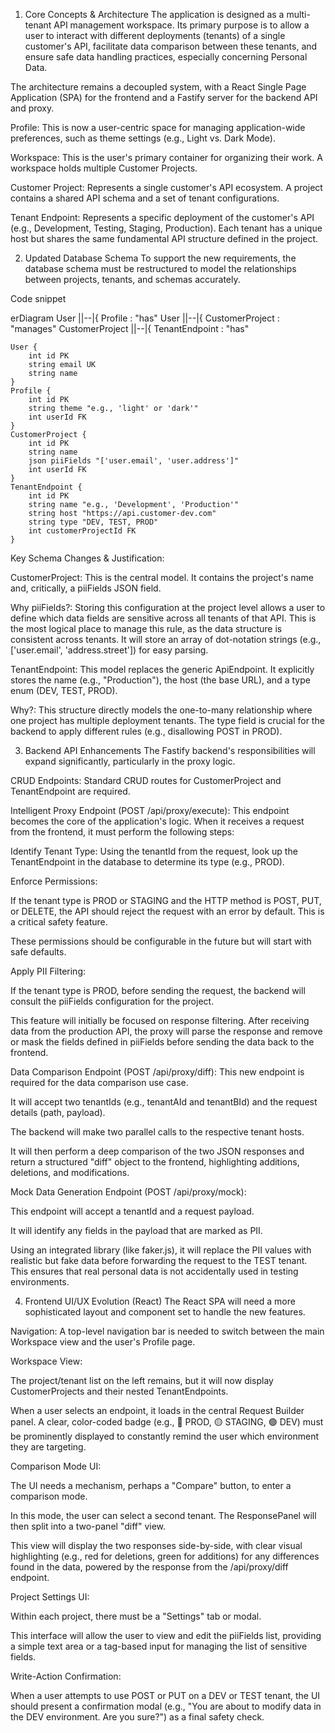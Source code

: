 1. Core Concepts & Architecture
The application is designed as a multi-tenant API management workspace. Its primary purpose is to allow a user to interact with different deployments (tenants) of a single customer's API, facilitate data comparison between these tenants, and ensure safe data handling practices, especially concerning Personal Data.

The architecture remains a decoupled system, with a React Single Page Application (SPA) for the frontend and a Fastify server for the backend API and proxy.

Profile: This is now a user-centric space for managing application-wide preferences, such as theme settings (e.g., Light vs. Dark Mode).

Workspace: This is the user's primary container for organizing their work. A workspace holds multiple Customer Projects.

Customer Project: Represents a single customer's API ecosystem. A project contains a shared API schema and a set of tenant configurations.

Tenant Endpoint: Represents a specific deployment of the customer's API (e.g., Development, Testing, Staging, Production). Each tenant has a unique host but shares the same fundamental API structure defined in the project.

2. Updated Database Schema
To support the new requirements, the database schema must be restructured to model the relationships between projects, tenants, and schemas accurately.

Code snippet

erDiagram
    User ||--|{ Profile : "has"
    User ||--|{ CustomerProject : "manages"
    CustomerProject ||--|{ TenantEndpoint : "has"

    User {
        int id PK
        string email UK
        string name
    }
    Profile {
        int id PK
        string theme "e.g., 'light' or 'dark'"
        int userId FK
    }
    CustomerProject {
        int id PK
        string name
        json piiFields "['user.email', 'user.address']"
        int userId FK
    }
    TenantEndpoint {
        int id PK
        string name "e.g., 'Development', 'Production'"
        string host "https://api.customer-dev.com"
        string type "DEV, TEST, PROD"
        int customerProjectId FK
    }
Key Schema Changes & Justification:

CustomerProject: This is the central model. It contains the project's name and, critically, a piiFields JSON field.

Why piiFields?: Storing this configuration at the project level allows a user to define which data fields are sensitive across all tenants of that API. This is the most logical place to manage this rule, as the data structure is consistent across tenants. It will store an array of dot-notation strings (e.g., ['user.email', 'address.street']) for easy parsing.

TenantEndpoint: This model replaces the generic ApiEndpoint. It explicitly stores the name (e.g., "Production"), the host (the base URL), and a type enum (DEV, TEST, PROD).

Why?: This structure directly models the one-to-many relationship where one project has multiple deployment tenants. The type field is crucial for the backend to apply different rules (e.g., disallowing POST in PROD).

3. Backend API Enhancements
The Fastify backend's responsibilities will expand significantly, particularly in the proxy logic.

CRUD Endpoints: Standard CRUD routes for CustomerProject and TenantEndpoint are required.

Intelligent Proxy Endpoint (POST /api/proxy/execute): This endpoint becomes the core of the application's logic. When it receives a request from the frontend, it must perform the following steps:

Identify Tenant Type: Using the tenantId from the request, look up the TenantEndpoint in the database to determine its type (e.g., PROD).

Enforce Permissions:

If the tenant type is PROD or STAGING and the HTTP method is POST, PUT, or DELETE, the API should reject the request with an error by default. This is a critical safety feature.

These permissions should be configurable in the future but will start with safe defaults.

Apply PII Filtering:

If the tenant type is PROD, before sending the request, the backend will consult the piiFields configuration for the project.

This feature will initially be focused on response filtering. After receiving data from the production API, the proxy will parse the response and remove or mask the fields defined in piiFields before sending the data back to the frontend.

Data Comparison Endpoint (POST /api/proxy/diff): This new endpoint is required for the data comparison use case.

It will accept two tenantIds (e.g., tenantAId and tenantBId) and the request details (path, payload).

The backend will make two parallel calls to the respective tenant hosts.

It will then perform a deep comparison of the two JSON responses and return a structured "diff" object to the frontend, highlighting additions, deletions, and modifications.

Mock Data Generation Endpoint (POST /api/proxy/mock):

This endpoint will accept a tenantId and a request payload.

It will identify any fields in the payload that are marked as PII.

Using an integrated library (like faker.js), it will replace the PII values with realistic but fake data before forwarding the request to the TEST tenant. This ensures that real personal data is not accidentally used in testing environments.

4. Frontend UI/UX Evolution (React)
The React SPA will need a more sophisticated layout and component set to handle the new features.

Navigation: A top-level navigation bar is needed to switch between the main Workspace view and the user's Profile page.

Workspace View:

The project/tenant list on the left remains, but it will now display CustomerProjects and their nested TenantEndpoints.

When a user selects an endpoint, it loads in the central Request Builder panel. A clear, color-coded badge (e.g., 🔴 PROD, 🟡 STAGING, 🟢 DEV) must be prominently displayed to constantly remind the user which environment they are targeting.

Comparison Mode UI:

The UI needs a mechanism, perhaps a "Compare" button, to enter a comparison mode.

In this mode, the user can select a second tenant. The ResponsePanel will then split into a two-panel "diff" view.

This view will display the two responses side-by-side, with clear visual highlighting (e.g., red for deletions, green for additions) for any differences found in the data, powered by the response from the /api/proxy/diff endpoint.

Project Settings UI:

Within each project, there must be a "Settings" tab or modal.

This interface will allow the user to view and edit the piiFields list, providing a simple text area or a tag-based input for managing the list of sensitive fields.

Write-Action Confirmation:

When a user attempts to use POST or PUT on a DEV or TEST tenant, the UI should present a confirmation modal (e.g., "You are about to modify data in the DEV environment. Are you sure?") as a final safety check.